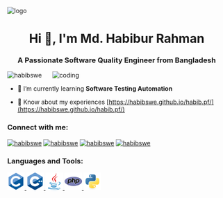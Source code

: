 ![logo](https://www.smartesting.com/wp-content/uploads/2024/04/BLOG-_7_.webp)
<h1 align="center">Hi 👋, I'm Md. Habibur Rahman</h1>
<h3 align="center">A Passionate Software Quality Engineer from Bangladesh</h3>
<img align="right"alt="coding"width="400" src="https://user-images.githubusercontent.com/55389276/140866485-8fb1c876-9a8f-4d6a-98dc-08c4981eaf70.gif">
<p align="left"> <img src="https://komarev.com/ghpvc/?username=habibswe&label=Profile%20views&color=0e75b6&style=flat" alt="habibswe" /> </p>

- 🌱 I’m currently learning **Software Testing Automation**

- 📄 Know about my experiences [https://habibswe.github.io/habib.pf/](https://habibswe.github.io/habib.pf/)

<h3 align="left">Connect with me:</h3>
<p align="left">
<a href="https://twitter.com/habibswe" target="blank"><img align="center" src="https://raw.githubusercontent.com/rahuldkjain/github-profile-readme-generator/master/src/images/icons/Social/twitter.svg" alt="habibswe" height="30" width="40" /></a>
<a href="https://linkedin.com/in/habibswe" target="blank"><img align="center" src="https://raw.githubusercontent.com/rahuldkjain/github-profile-readme-generator/master/src/images/icons/Social/linked-in-alt.svg" alt="habibswe" height="30" width="40" /></a>
<a href="https://fb.com/habibswe" target="blank"><img align="center" src="https://raw.githubusercontent.com/rahuldkjain/github-profile-readme-generator/master/src/images/icons/Social/facebook.svg" alt="habibswe" height="30" width="40" /></a>
<a href="https://instagram.com/habibswe" target="blank"><img align="center" src="https://raw.githubusercontent.com/rahuldkjain/github-profile-readme-generator/master/src/images/icons/Social/instagram.svg" alt="habibswe" height="30" width="40" /></a>
</p>

<h3 align="left">Languages and Tools:</h3>
<p align="left"> <a href="https://www.cprogramming.com/" target="_blank" rel="noreferrer"> <img src="https://raw.githubusercontent.com/devicons/devicon/master/icons/c/c-original.svg" alt="c" width="40" height="40"/> </a> <a href="https://www.w3schools.com/cpp/" target="_blank" rel="noreferrer"> <img src="https://raw.githubusercontent.com/devicons/devicon/master/icons/cplusplus/cplusplus-original.svg" alt="cplusplus" width="40" height="40"/> </a> <a href="https://www.java.com" target="_blank" rel="noreferrer"> <img src="https://raw.githubusercontent.com/devicons/devicon/master/icons/java/java-original.svg" alt="java" width="40" height="40"/> </a> <a href="https://www.php.net" target="_blank" rel="noreferrer"> <img src="https://raw.githubusercontent.com/devicons/devicon/master/icons/php/php-original.svg" alt="php" width="40" height="40"/> </a> <a href="https://www.python.org" target="_blank" rel="noreferrer"> <img src="https://raw.githubusercontent.com/devicons/devicon/master/icons/python/python-original.svg" alt="python" width="40" height="40"/> </a> </p>



